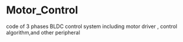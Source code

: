 # Motor_Control
code of 3 phases BLDC control system including motor driver , control algorithm,and other peripheral 
